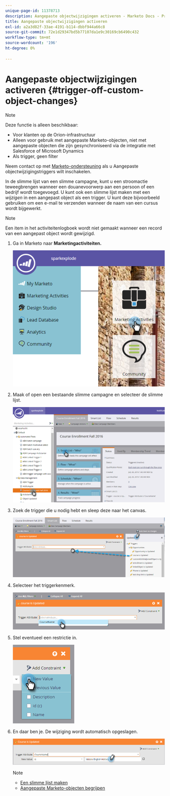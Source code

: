 ```yaml
---
unique-page-id: 11378713
description: Aangepaste objectwijzigingen activeren - Marketo Docs - Productdocumentatie
title: Aangepaste objectwijzigingen activeren
exl-id: a2a3d82f-33ae-4191-b114-dbbf944a66c8
source-git-commit: 72e1d29347bd5b77107da1e9c30169cb6490c432
workflow-type: tm+mt
source-wordcount: '196'
ht-degree: 0%

---
```


# Aangepaste objectwijzigingen activeren {#trigger-off-custom-object-changes}

>[!NOTE]
>
>Deze functie is alleen beschikbaar:
>
>* Voor klanten op de Orion-infrastructuur
>* Alleen voor gebruik met aangepaste Marketo-objecten, niet met aangepaste objecten die zijn gesynchroniseerd via de integratie met Salesforce of Microsoft Dynamics
>* Als trigger, geen filter
>
>Neem contact op met [Marketo-ondersteuning](https://nation.marketo.com/t5/Support/ct-p/Support) als u Aangepaste objectwijzigingstriggers wilt inschakelen.

In de slimme lijst van een slimme campagne, kunt u een stroomactie teweegbrengen wanneer een douanevoorwerp aan een persoon of een bedrijf wordt toegevoegd. U kunt ook een slimme lijst maken met een *wijzigen* in een aangepast object als een trigger. U kunt deze bijvoorbeeld gebruiken om een e-mail te verzenden wanneer de naam van een cursus wordt bijgewerkt.

>[!NOTE]
>
>Een item in het activiteitenlogboek wordt niet gemaakt wanneer een record van een aangepast object wordt gewijzigd.

1. Ga in Marketo naar **Marketingactiviteiten.**

   ![](assets/image2016-7-25-15-3a49-3a52.png)

1. Maak of open een bestaande slimme campagne en selecteer de slimme lijst.

   ![](assets/image2016-7-25-16-3a9-3a19.png)

1. Zoek de trigger die u nodig hebt en sleep deze naar het canvas.

   ![](assets/image2016-7-25-16-3a16-3a43.png)

1. Selecteer het triggerkenmerk.

   ![](assets/image2016-7-25-16-3a21-3a42.png)

1. Stel eventueel een restrictie in.

   ![](assets/image2016-9-6-14-3a25-3a22.png)

1. En daar ben je. De wijziging wordt automatisch opgeslagen.

   ![](assets/image2016-9-6-14-3a25-3a54.png)

   >[!NOTE]
   >
   >* [Een slimme lijst maken](/help/marketo/product-docs/core-marketo-concepts/smart-lists-and-static-lists/creating-a-smart-list/create-a-smart-list.md)
   >* [Aangepaste Marketo-objecten begrijpen](/help/marketo/product-docs/administration/marketo-custom-objects/understanding-marketo-custom-objects.md)


